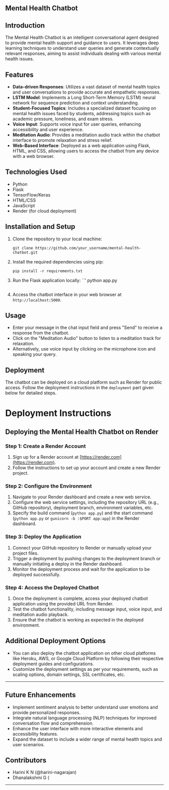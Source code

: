 ## Mental Health Chatbot

## Introduction
The Mental Health Chatbot is an intelligent conversational agent designed to provide mental health support and guidance to users. It leverages deep learning techniques to understand user queries and generate contextually relevant responses, aiming to assist individuals dealing with various mental health issues.

## Features
- **Data-driven Responses**: Utilizes a vast dataset of mental health topics and user conversations to provide accurate and empathetic responses.
- **LSTM Model**: Implements a Long Short-Term Memory (LSTM) neural network for sequence prediction and context understanding.
- **Student-Focused Topics**: Includes a specialized dataset focusing on mental health issues faced by students, addressing topics such as academic pressure, loneliness, and exam stress.
- **Voice Input**: Supports voice input for user queries, enhancing accessibility and user experience.
- **Meditation Audio**: Provides a meditation audio track within the chatbot interface to promote relaxation and stress relief.
- **Web-Based Interface**: Deployed as a web application using Flask, HTML, and CSS, allowing users to access the chatbot from any device with a web browser.

## Technologies Used
- Python
- Flask
- TensorFlow/Keras
- HTML/CSS
- JavaScript
- Render (for cloud deployment)

## Installation and Setup
1. Clone the repository to your local machine:
   ```
   git clone https://github.com/your_username/mental-health-chatbot.git
   ```
2. Install the required dependencies using pip:
   ```
   pip install -r requirements.txt
   ```
3. Run the Flask application locally:
   ``'
   python app.py
   ```
4. Access the chatbot interface in your web browser at `http://localhost:5000`.

## Usage
- Enter your message in the chat input field and press "Send" to receive a response from the chatbot.
- Click on the "Meditation Audio" button to listen to a meditation track for relaxation.
- Alternatively, use voice input by clicking on the microphone icon and speaking your query.

## Deployment
The chatbot can be deployed on a cloud platform such as Render for public access. Follow the deployment instructions in the `deployment` part given below for detailed steps.

# Deployment Instructions

## Deploying the Mental Health Chatbot on Render

### Step 1: Create a Render Account
1. Sign up for a Render account at [https://render.com](https://render.com).
2. Follow the instructions to set up your account and create a new Render project.

### Step 2: Configure the Environment
1. Navigate to your Render dashboard and create a new web service.
2. Configure the web service settings, including the repository URL (e.g., GitHub repository), deployment branch, environment variables, etc.
3. Specify the build command (`python app.py`) and the start command (`python app.py` or `gunicorn -b :$PORT app:app`) in the Render dashboard.

### Step 3: Deploy the Application
1. Connect your GitHub repository to Render or manually upload your project files.
2. Trigger a deployment by pushing changes to the deployment branch or manually initiating a deploy in the Render dashboard.
3. Monitor the deployment process and wait for the application to be deployed successfully.

### Step 4: Access the Deployed Chatbot
1. Once the deployment is complete, access your deployed chatbot application using the provided URL from Render.
2. Test the chatbot functionality, including message input, voice input, and meditation audio playback.
3. Ensure that the chatbot is working as expected in the deployed environment.

## Additional Deployment Options
- You can also deploy the chatbot application on other cloud platforms like Heroku, AWS, or Google Cloud Platform by following their respective deployment guides and configurations.
- Customize the deployment settings as per your requirements, such as scaling options, domain settings, SSL certificates, etc.
----
## Future Enhancements
- Implement sentiment analysis to better understand user emotions and provide personalized responses.
- Integrate natural language processing (NLP) techniques for improved conversation flow and comprehension.
- Enhance the user interface with more interactive elements and accessibility features.
- Expand the dataset to include a wider range of mental health topics and user scenarios.

## Contributors
- Harini K N (@harini-nagarajan)
- Dhanalakshmi G (
---


